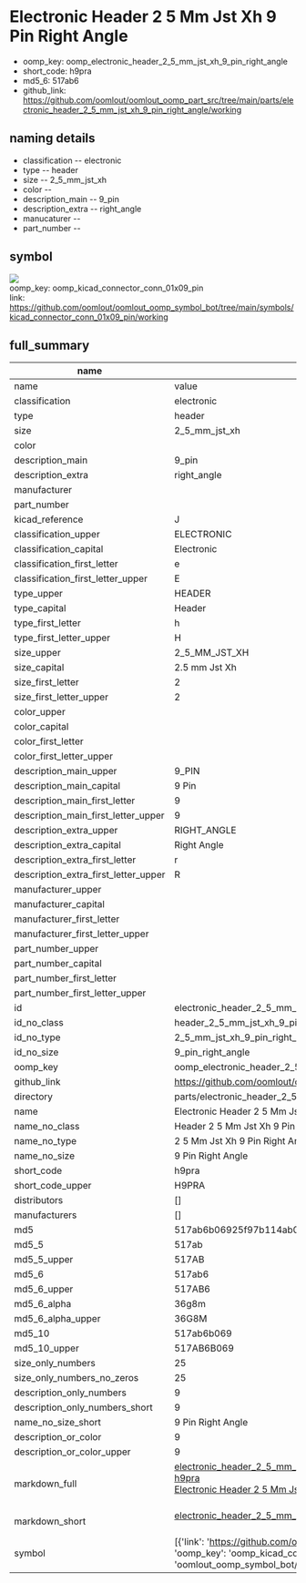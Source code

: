 # Electronic Header 2 5 Mm Jst Xh 9 Pin Right Angle

  
* oomp_key: oomp_electronic_header_2_5_mm_jst_xh_9_pin_right_angle 
* short_code: h9pra
* md5_6: 517ab6  
* github_link: https://github.com/oomlout/oomlout_oomp_part_src/tree/main/parts/electronic_header_2_5_mm_jst_xh_9_pin_right_angle/working  
## naming details
* classification -- electronic
* type -- header
* size -- 2_5_mm_jst_xh
* color -- 
* description_main -- 9_pin
* description_extra -- right_angle
* manucaturer -- 
* part_number -- 



## symbol

![](symbol/{index}/working/working_600.png)  
oomp_key: oomp_kicad_connector_conn_01x09_pin  
link: https://github.com/oomlout/oomlout_oomp_symbol_bot/tree/main/symbols/kicad_connector_conn_01x09_pin/working  


## full_summary
| name | value | 
| --- | --- | 
| name | value | 
| classification | electronic | 
| type | header | 
| size | 2_5_mm_jst_xh | 
| color |  | 
| description_main | 9_pin | 
| description_extra | right_angle | 
| manufacturer |  | 
| part_number |  | 
| kicad_reference | J | 
| classification_upper | ELECTRONIC | 
| classification_capital | Electronic | 
| classification_first_letter | e | 
| classification_first_letter_upper | E | 
| type_upper | HEADER | 
| type_capital | Header | 
| type_first_letter | h | 
| type_first_letter_upper | H | 
| size_upper | 2_5_MM_JST_XH | 
| size_capital | 2.5 mm Jst Xh | 
| size_first_letter | 2 | 
| size_first_letter_upper | 2 | 
| color_upper |  | 
| color_capital |  | 
| color_first_letter |  | 
| color_first_letter_upper |  | 
| description_main_upper | 9_PIN | 
| description_main_capital | 9 Pin | 
| description_main_first_letter | 9 | 
| description_main_first_letter_upper | 9 | 
| description_extra_upper | RIGHT_ANGLE | 
| description_extra_capital | Right Angle | 
| description_extra_first_letter | r | 
| description_extra_first_letter_upper | R | 
| manufacturer_upper |  | 
| manufacturer_capital |  | 
| manufacturer_first_letter |  | 
| manufacturer_first_letter_upper |  | 
| part_number_upper |  | 
| part_number_capital |  | 
| part_number_first_letter |  | 
| part_number_first_letter_upper |  | 
| id | electronic_header_2_5_mm_jst_xh_9_pin_right_angle | 
| id_no_class | header_2_5_mm_jst_xh_9_pin_right_angle | 
| id_no_type | 2_5_mm_jst_xh_9_pin_right_angle | 
| id_no_size | 9_pin_right_angle | 
| oomp_key | oomp_electronic_header_2_5_mm_jst_xh_9_pin_right_angle | 
| github_link | https://github.com/oomlout/oomlout_oomp_part_src/tree/main/parts/electronic_header_2_5_mm_jst_xh_9_pin_right_angle/working | 
| directory | parts/electronic_header_2_5_mm_jst_xh_9_pin_right_angle | 
| name | Electronic Header 2 5 Mm Jst Xh 9 Pin Right Angle | 
| name_no_class | Header 2 5 Mm Jst Xh 9 Pin Right Angle | 
| name_no_type | 2 5 Mm Jst Xh 9 Pin Right Angle | 
| name_no_size | 9 Pin Right Angle | 
| short_code | h9pra | 
| short_code_upper | H9PRA | 
| distributors | [] | 
| manufacturers | [] | 
| md5 | 517ab6b06925f97b114ab028089f006e | 
| md5_5 | 517ab | 
| md5_5_upper | 517AB | 
| md5_6 | 517ab6 | 
| md5_6_upper | 517AB6 | 
| md5_6_alpha | 36g8m | 
| md5_6_alpha_upper | 36G8M | 
| md5_10 | 517ab6b069 | 
| md5_10_upper | 517AB6B069 | 
| size_only_numbers | 25 | 
| size_only_numbers_no_zeros | 25 | 
| description_only_numbers | 9 | 
| description_only_numbers_short | 9 | 
| name_no_size_short | 9 Pin Right Angle | 
| description_or_color | 9 | 
| description_or_color_upper | 9 | 
| markdown_full | [electronic_header_2_5_mm_jst_xh_9_pin_right_angle](https://github.com/oomlout/oomlout_oomp_part_src/tree/main/parts/electronic_header_2_5_mm_jst_xh_9_pin_right_angle/working)<br>[h9pra](https://github.com/oomlout/oomlout_oomp_part_src/tree/main/parts/electronic_header_2_5_mm_jst_xh_9_pin_right_angle/working)<br>[Electronic Header 2 5 Mm Jst Xh 9 Pin Right Angle](https://github.com/oomlout/oomlout_oomp_part_src/tree/main/parts/electronic_header_2_5_mm_jst_xh_9_pin_right_angle/working)<br><br> | 
| markdown_short | [electronic_header_2_5_mm_jst_xh_9_pin_right_angle](https://github.com/oomlout/oomlout_oomp_part_src/tree/main/parts/electronic_header_2_5_mm_jst_xh_9_pin_right_angle/working)<br><br> | 
| symbol | [{'link': 'https://github.com/oomlout/oomlout_oomp_symbol_bot/tree/main/symbols/kicad_connector_conn_01x09_pin', 'oomp_key': 'oomp_kicad_connector_conn_01x09_pin', 'directory': 'oomlout_oomp_symbol_bot/symbols/kicad_connector_conn_01x09_pin//working/working.kicad_sym', 'index': 0}] | 
